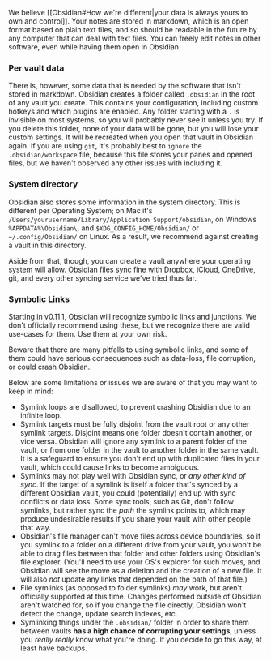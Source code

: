 We believe [[Obsidian#How we're different|your data is always yours to own and control]]. Your notes are stored in markdown, which is an open format based on plain text files, and so should be readable in the future by any computer that can deal with text files. You can freely edit notes in other software, even while having them open in Obsidian.

### Per vault data

There is, however, some data that is needed by the software that isn't stored in markdown. Obsidian creates a folder called `.obsidian` in the root of any vault you create. This contains your configuration, including custom hotkeys and which plugins are enabled. Any folder starting with a `.` is invisible on most systems, so you will probably never see it unless you try. If you delete this folder, none of your data will be gone, but you will lose your custom settings. It will be recreated when you open that vault in Obsidian again. If you are using `git`, it's probably best to `ignore` the `.obsidian/workspace` file, because this file stores your panes and opened files, but we haven't observed any other issues with including it.

### System directory

Obsidian also stores some information in the system directory. This is different per Operating System; on Mac it's `/Users/yourusername/Library/Application Support/obsidian`, on Windows `%APPDATA%\Obsidian\`, and `$XDG_CONFIG_HOME/Obsidian/` or `~/.config/Obsidian/` on Linux. As a result, we recommend against creating a vault in this directory.

Aside from that, though, you can create a vault anywhere your operating system will allow. Obsidian files sync fine with Dropbox, iCloud, OneDrive, git, and every other syncing service we've tried thus far.

### Symbolic Links

Starting in v0.11.1, Obsidian will recognize symbolic links and junctions. We don't officially recommend using these, but we recognize there are valid use-cases for them. Use them at your own risk.

Beware that there are many pitfalls to using symbolic links, and some of them could have serious consequences such as data-loss, file corruption, or could crash Obsidian.

Below are some limitations or issues we are aware of that you may want to keep in mind:

- Symlink loops are disallowed, to prevent crashing Obsidian due to an infinite loop.
- Symlink targets must be fully disjoint from the vault root or any other symlink targets. Disjoint means one folder doesn't contain another, or vice versa. Obsidian will ignore any symlink to a parent folder of the vault, or from one folder in the vault to another folder in the same vault. It is a safeguard to ensure you don't end up with duplicated files in your vault, which could cause links to become ambiguous.
- Symlinks may not play well with Obsidian sync, or _any other kind of sync_. If the target of a symlink is itself a folder that's synced by a different Obsidian vault, you could (potentially) end up with sync conflicts or data loss. Some sync tools, such as Git, don't follow symlinks, but rather sync the _path_ the symlink points to, which may produce undesirable results if you share your vault with other people that way.
- Obsidian's file manager can't move files across device boundaries, so if you symlink to a folder on a different drive from your vault, you won't be able to drag files between that folder and other folders using Obsidian's file explorer. (You'll need to use your OS's explorer for such moves, and Obsidian will see the move as a deletion and the creation of a new file. It will also _not_ update any links that depended on the path of that file.)
- File symlinks (as opposed to folder symlinks) _may_ work, but aren't officially supported at this time. Changes performed outside of Obsidian aren't watched for, so if you change the file directly, Obsidian won't detect the change, update search indexes, etc.
- Symlinking things under the `.obsidian/` folder in order to share them between vaults **has a high chance of corrupting your settings**, unless you _really really_ know what you're doing. If you decide to go this way, at least have backups.
